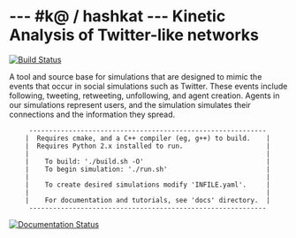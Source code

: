 --- #k@ / hashkat ---   Kinetic Analysis of Twitter-like networks
===
[![Build Status](https://travis-ci.org/hashkat/hashkat.svg?branch=master)](https://travis-ci.org/hashkat/hashkat)

A tool and source base for simulations that are designed to mimic the events that occur in social simulations such as Twitter. These events include following, tweeting, retweeting, unfollowing, and agent creation. Agents in our simulations represent users, and the simulation simulates their connections and the information they spread.

         ------------------------------------------------------------
        |  Requires cmake, and a C++ compiler (eg, g++) to build.    |
        |  Requires Python 2.x installed to run.                     |
        |                                                            |
        |    To build: './build.sh -O'                               |
        |    To begin simulation: './run.sh'                         |
        |                                                            |
        |    To create desired simulations modify 'INFILE.yaml'.     |
        |                                                            |
        |    For documentation and tutorials, see 'docs' directory.  |
         ------------------------------------------------------------


[![Documentation Status](https://readthedocs.org/projects/hashkat/badge/?version=latest)](https://readthedocs.org/projects/hashkat/?badge=latest)
